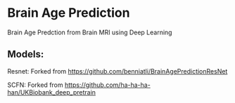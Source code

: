# Brain Age Prediction

Brain Age Predction from Brain MRI using Deep Learning

## Models:
Resnet: Forked from https://github.com/benniatli/BrainAgePredictionResNet

SCFN: Forked from https://github.com/ha-ha-ha-han/UKBiobank_deep_pretrain
